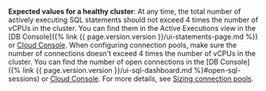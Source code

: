 **Expected values for a healthy cluster**: At any time, the total number of actively executing SQL statements should not exceed 4 times the number of vCPUs in the cluster. You can find them in the Active Executions view in the [DB Console]({% link {{ page.version.version }}/ui-statements-page.md %}) or [Cloud Console](https://www.cockroachlabs.com/docs/cockroachcloud/statements-page). When configuring connection pools, make sure the number of connections doesn't exceed 4 times the number of vCPUs in the cluster. You can find the number of open connections in the [DB Console]({% link {{ page.version.version }}/ui-sql-dashboard.md %}#open-sql-sessions) or [Cloud Console](../cockroachcloud/metrics-page.html#sql-open-sessions). For more details, see [Sizing connection pools](connection-pooling.html#sizing-connection-pools).